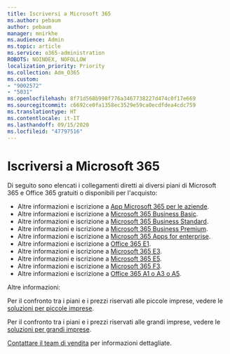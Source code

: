 ```yaml
---
title: Iscriversi a Microsoft 365
ms.author: pebaum
author: pebaum
manager: mnirkhe
ms.audience: Admin
ms.topic: article
ms.service: o365-administration
ROBOTS: NOINDEX, NOFOLLOW
localization_priority: Priority
ms.collection: Adm_O365
ms.custom:
- "9002572"
- "5031"
ms.openlocfilehash: 8f71d568b998f776a3467738227d474c0f17e669
ms.sourcegitcommit: c6692ce0fa1358ec3529e59ca0ecdfdea4cdc759
ms.translationtype: HT
ms.contentlocale: it-IT
ms.lasthandoff: 09/15/2020
ms.locfileid: "47797516"
---
```

# <a name="sign-up-for-microsoft-365"></a>Iscriversi a Microsoft 365

Di seguito sono elencati i collegamenti diretti ai diversi piani di Microsoft 365 e Office 365 gratuiti o disponibili per l'acquisto:

- Altre informazioni e iscrizione a [App Microsoft 365 per le aziende](https://products.office.com/business/office-365-business?activetab=pivot%3aoverviewtab).
- Altre informazioni e iscrizione a [Microsoft 365 Business Basic](https://products.office.com/business/office-365-business-essentials?activetab=pivot%3aoverviewtab).
- Altre informazioni e iscrizione a [Microsoft 365 Business Standard](https://products.office.com/business/office-365-business-premium?activetab=pivot%3aoverviewtab).
- Altre informazioni e iscrizione a [Microsoft 365 Business Premium](https://www.microsoft.com/microsoft-365/business/microsoft-365-business?activetab=pivot%3aoverviewtab).
- Altre informazioni e iscrizione a [Microsoft 365 Apps for enterprise](https://products.office.com/business/office-365-proplus-product?activetab=pivot%3aoverviewtab).
- Altre informazioni e iscrizione a [Office 365 E1](https://www.microsoft.com/microsoft-365/business/office-365-enterprise-e1-business-software?activetab=pivot:overviewtab).
- Altre informazioni e iscrizione a [Microsoft 365 E3](https://www.microsoft.com/microsoft-365/enterprise-e3-business-software).
- Altre informazioni e iscrizione a [Microsoft 365 E5](https://www.microsoft.com/microsoft-365/enterprise-e5-business-software?activetab=pivot%3aoverviewtab).
- Altre informazioni e iscrizione a [Microsoft 365 F3](https://www.microsoft.com/microsoft-365/microsoft-365-enterprise-f3?activetab=pivot%3aoverviewtab).
- Altre informazioni e iscrizione a [Office 365 A1 o A3 o A5](https://www.microsoft.com/microsoft-365/academic/compare-office-365-education-plans?activetab=tab:primaryr1).

Altre informazioni:

Per il confronto tra i piani e i prezzi riservati alle piccole imprese, vedere le [soluzioni per piccole imprese](https://products.office.com/business/small-business-solutions#office-ContentAreaHeadingTemplate-1cuvapm).

Per il confronto tra i piani e i prezzi riservati alle grandi imprese, vedere le [soluzioni per grandi imprese](https://www.microsoft.com/microsoft-365/business/compare-more-office-365-for-business-plans).

[Contattare il team di vendita](https://go.microsoft.com/fwlink/?linkid=2127718) per informazioni dettagliate.
